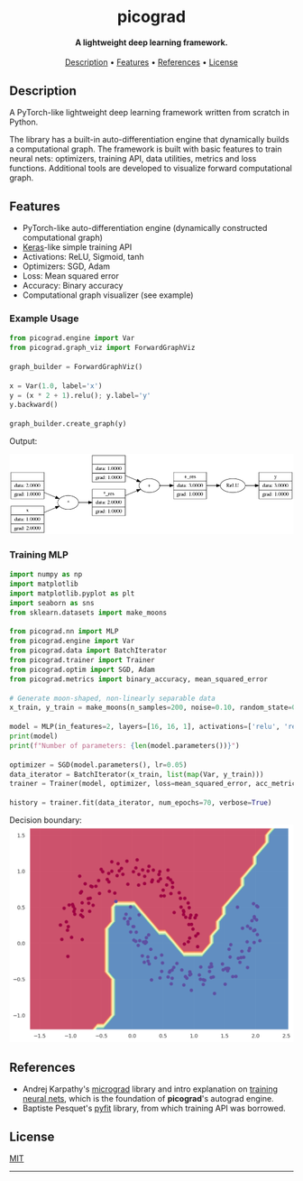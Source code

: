 <h1 align="center">
  <br>
  picograd
  <br>
</h1>

<h4 align="center">A lightweight deep learning framework.</h4>

[//]: # (<p align="center">)

[//]: # (  <img src="docs/badge.svg">)

[//]: # (</p>)

<p align="center">
  <a href="#description">Description</a> •
  <a href="#features">Features</a> •
  <a href="#todo">References</a> •
  <a href="#license">License</a>
</p>

## Description

A PyTorch-like lightweight deep learning framework written from scratch in Python.

The library has a built-in auto-differentiation engine that dynamically builds a computational graph. The framework is
built with basic features to train neural nets: optimizers, training API, data utilities, metrics
and loss functions.
Additional tools are developed to visualize forward computational graph.

## Features
- PyTorch-like auto-differentiation engine (dynamically constructed computational graph)
- [Keras](https://keras.io/)-like simple training API 
- Activations: ReLU, Sigmoid, tanh
- Optimizers: SGD, Adam
- Loss: Mean squared error
- Accuracy: Binary accuracy
- Computational graph visualizer (see example)

### Example Usage
```python
from picograd.engine import Var
from picograd.graph_viz import ForwardGraphViz

graph_builder = ForwardGraphViz()

x = Var(1.0, label='x')
y = (x * 2 + 1).relu(); y.label='y'
y.backward()

graph_builder.create_graph(y)
```
Output:

![simple Graph](./misc/simple_graph.png)

### Training MLP
```python
import numpy as np
import matplotlib
import matplotlib.pyplot as plt
import seaborn as sns
from sklearn.datasets import make_moons

from picograd.nn import MLP
from picograd.engine import Var
from picograd.data import BatchIterator
from picograd.trainer import Trainer
from picograd.optim import SGD, Adam
from picograd.metrics import binary_accuracy, mean_squared_error

# Generate moon-shaped, non-linearly separable data
x_train, y_train = make_moons(n_samples=200, noise=0.10, random_state=0)

model = MLP(in_features=2, layers=[16, 16, 1], activations=['relu', 'relu', 'linear']) # 2 hidden layers
print(model)
print(f"Number of parameters: {len(model.parameters())}")

optimizer = SGD(model.parameters(), lr=0.05)
data_iterator = BatchIterator(x_train, list(map(Var, y_train)))
trainer = Trainer(model, optimizer, loss=mean_squared_error, acc_metric=binary_accuracy)

history = trainer.fit(data_iterator, num_epochs=70, verbose=True)
```
Decision boundary:
![mlp](./misc/moon_mlp.png)
## References

- Andrej Karpathy's [micrograd](https://github.com/karpathy/micrograd) library and intro explanation
  on [training neural nets](https://www.youtube.com/watch?v=VMj-3S1tku0&t=6246s&ab_channel=AndrejKarpathy), which is the
  foundation of **picograd**'s autograd engine.
- Baptiste Pesquet's [pyfit](https://github.com/bpesquet/pyfit) library, from which training API was borrowed.

## License

[MIT](LICENSE)

---
